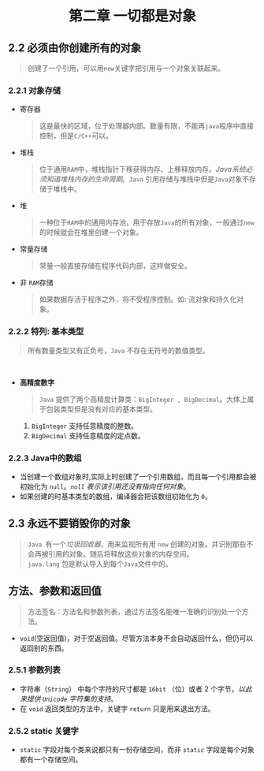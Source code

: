 # <center> 第二章 一切都是对象</center>
## 2.2 必须由你创建所有的对象<br>
> 创建了一个引用，可以用`new`关键字把引用与一个对象关联起来。<br>
### 2.2.1 对象存储<br>
- 寄存器<br>
    > 这是最快的区域，位于处理器内部。数量有限，不能再`java`程序中直接控制，但是`C/C++`可以。<br>
- 堆栈<br>
    > 位于通用`RAM`中，堆栈指针下移获得内存、上移释放内存。*Java系统必须知道堆栈内存的生命周期*。`Java` 引用存储与堆栈中但是`Java`对象不存储于堆栈中。<br>
- 堆<br> 
    > 一种位于`RAM`中的通用内存池，用于存放`Java`的所有对象，一般通过`new`的时候就会在堆里创建一个对象。
- 常量存储 <br>
    > 常量一般直接存储在程序代码内部，这样做安全。
- 非 `RAM`存储<br>
    > 如果数据存活于程序之外，将不受程序控制。如: 流对象和持久化对象。<br>
### 2.2.2 特列: 基本类型<br>
 > 所有数量类型又有正负号，`Java` 不存在无符号的数值类型。<br>
 <br>

- **高精度数字** <br>
    > `Java` 提供了两个高精度计算类：`BigInteger , BigDecimal`。大体上属于包装类型但是没有对应的基本类型。<br>
    1. `BigInteger` 支持任意精度的整数。
    2. `BigDecimal` 支持任意精度的定点数。

### 2.2.3 Java中的数组<br>
-  当创建一个数组对象时,实际上时创建了一个引用数组，而且每一个引用都会被初始化为 `null`。*`null` 表示该引用还没有指向任何对象*。<br>
- 如果创建的时基本类型的数组，编译器会把该数组初始化为 `0`。<br>

## 2.3 永远不要销毁你的对象<br>
 > `Java `有一个*垃圾回收器*，用来监视所有用 `new` 创建的对象。并识别那些不会再被引用的对象。随后将释放这些对象的内存空间。<br>
 > `java.lang` 包是默认导入到每个`Java`文件中的。
## 方法、参数和返回值 
> 方法签名：方法名和参数列表，通过方法签名能唯一准确的识别处一个方法。
- `void`(空返回值)，对于空返回值。尽管方法本身不会自动返回什么，但仍可以返回别的东西。
### 2.5.1 参数列表<br>
 - 字符串（`String`） 中每个字符的尺寸都是 `16bit` （位）或者 2 个字节，*以此来提供 `Unicode` 字符集的支持*。
 - 在 `void` 返回类型的方法中，关键字 `return` 只是用来退出方法。

### 2.5.2 static 关键字
 - `static` 字段对每个类来说都只有一份存储空间，而非 `static` 字段是每个对象都有一个存储空间。
